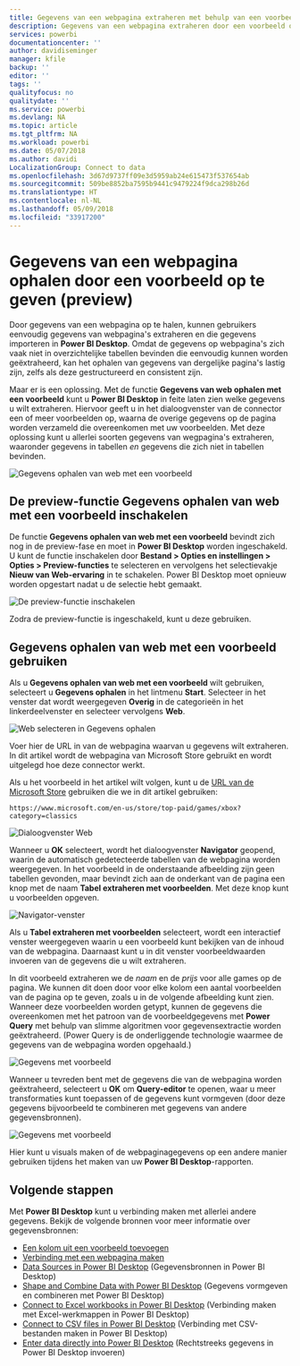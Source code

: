 ```yaml
---
title: Gegevens van een webpagina extraheren met behulp van een voorbeeld in Power BI Desktop (preview)
description: Gegevens van een webpagina extraheren door een voorbeeld op te geven van de gegevens die u wilt opvragen
services: powerbi
documentationcenter: ''
author: davidiseminger
manager: kfile
backup: ''
editor: ''
tags: ''
qualityfocus: no
qualitydate: ''
ms.service: powerbi
ms.devlang: NA
ms.topic: article
ms.tgt_pltfrm: NA
ms.workload: powerbi
ms.date: 05/07/2018
ms.author: davidi
LocalizationGroup: Connect to data
ms.openlocfilehash: 3d67d9737ff09e3d5959ab24e615473f537654ab
ms.sourcegitcommit: 509be8852ba7595b9441c9479224f9dca298b26d
ms.translationtype: HT
ms.contentlocale: nl-NL
ms.lasthandoff: 05/09/2018
ms.locfileid: "33917200"
---
```

# <a name="get-data-from-a-web-page-by-providing-an-example-preview"></a>Gegevens van een webpagina ophalen door een voorbeeld op te geven (preview)

Door gegevens van een webpagina op te halen, kunnen gebruikers eenvoudig gegevens van webpagina's extraheren en die gegevens importeren in **Power BI Desktop**. Omdat de gegevens op webpagina's zich vaak niet in overzichtelijke tabellen bevinden die eenvoudig kunnen worden geëxtraheerd, kan het ophalen van gegevens van dergelijke pagina's lastig zijn, zelfs als deze gestructureerd en consistent zijn. 

Maar er is een oplossing. Met de functie **Gegevens van web ophalen met een voorbeeld** kunt u **Power BI Desktop** in feite laten zien welke gegevens u wilt extraheren. Hiervoor geeft u in het dialoogvenster van de connector een of meer voorbeelden op, waarna de overige gegevens op de pagina worden verzameld die overeenkomen met uw voorbeelden. Met deze oplossing kunt u allerlei soorten gegevens van wegpagina's extraheren, waaronder gegevens in tabellen *en* gegevens die zich niet in tabellen bevinden. 

![Gegevens ophalen van web met een voorbeeld](media/desktop-connect-to-web-by-example/web-by-example_01.png)


## <a name="enabling-the-preview-feature-get-data-from-web-by-example"></a>De preview-functie Gegevens ophalen van web met een voorbeeld inschakelen

De functie **Gegevens ophalen van web met een voorbeeld** bevindt zich nog in de preview-fase en moet in **Power BI Desktop** worden ingeschakeld. U kunt de functie inschakelen door **Bestand > Opties en instellingen > Opties > Preview-functies** te selecteren en vervolgens het selectievakje **Nieuw van Web-ervaring** in te schakelen. Power BI Desktop moet opnieuw worden opgestart nadat u de selectie hebt gemaakt.

![De preview-functie inschakelen](media/desktop-connect-to-web-by-example/web-by-example_02.png)

Zodra de preview-functie is ingeschakeld, kunt u deze gebruiken. 

## <a name="using-get-data-from-web-by-example"></a>Gegevens ophalen van web met een voorbeeld gebruiken

Als u **Gegevens ophalen van web met een voorbeeld** wilt gebruiken, selecteert u **Gegevens ophalen** in het lintmenu **Start**. Selecteer in het venster dat wordt weergegeven **Overig** in de categorieën in het linkerdeelvenster en selecteer vervolgens **Web**.

![Web selecteren in Gegevens ophalen](media/desktop-connect-to-web-by-example/web-by-example_03.png)

Voer hier de URL in van de webpagina waarvan u gegevens wilt extraheren. In dit artikel wordt de webpagina van Microsoft Store gebruikt en wordt uitgelegd hoe deze connector werkt. 

Als u het voorbeeld in het artikel wilt volgen, kunt u de [URL van de Microsoft Store](https://www.microsoft.com/en-us/store/top-paid/games/xbox?category=classics) gebruiken die we in dit artikel gebruiken:

    https://www.microsoft.com/en-us/store/top-paid/games/xbox?category=classics

![Dialoogvenster Web](media/desktop-connect-to-web-by-example/web-by-example_04.png)

Wanneer u **OK** selecteert, wordt het dialoogvenster **Navigator** geopend, waarin de automatisch gedetecteerde tabellen van de webpagina worden weergegeven. In het voorbeeld in de onderstaande afbeelding zijn geen tabellen gevonden, maar bevindt zich aan de onderkant van de pagina een knop met de naam **Tabel extraheren met voorbeelden**. Met deze knop kunt u voorbeelden opgeven.


![Navigator-venster](media/desktop-connect-to-web-by-example/web-by-example_05.png)

Als u **Tabel extraheren met voorbeelden** selecteert, wordt een interactief venster weergegeven waarin u een voorbeeld kunt bekijken van de inhoud van de webpagina. Daarnaast kunt u in dit venster voorbeeldwaarden invoeren van de gegevens die u wilt extraheren. 

In dit voorbeeld extraheren we de *naam* en de *prijs* voor alle games op de pagina. We kunnen dit doen door voor elke kolom een aantal voorbeelden van de pagina op te geven, zoals u in de volgende afbeelding kunt zien. Wanneer deze voorbeelden worden getypt, kunnen de gegevens die overeenkomen met het patroon van de voorbeeldgegevens met **Power Query** met behulp van slimme algoritmen voor gegevensextractie worden geëxtraheerd. (Power Query is de onderliggende technologie waarmee de gegevens van de webpagina worden opgehaald.)

![Gegevens met voorbeeld](media/desktop-connect-to-web-by-example/web-by-example_06.png)

Wanneer u tevreden bent met de gegevens die van de webpagina worden geëxtraheerd, selecteert u **OK** om **Query-editor** te openen, waar u meer transformaties kunt toepassen of de gegevens kunt vormgeven (door deze gegevens bijvoorbeeld te combineren met gegevens van andere gegevensbronnen).

![Gegevens met voorbeeld](media/desktop-connect-to-web-by-example/web-by-example_07.png)

Hier kunt u visuals maken of de webpaginagegevens op een andere manier gebruiken tijdens het maken van uw **Power BI Desktop**-rapporten.


## <a name="next-steps"></a>Volgende stappen
Met **Power BI Desktop** kunt u verbinding maken met allerlei andere gegevens. Bekijk de volgende bronnen voor meer informatie over gegevensbronnen:

* [Een kolom uit een voorbeeld toevoegen](desktop-add-column-from-example.md)
* [Verbinding met een webpagina maken](desktop-connect-to-web.md)
* [Data Sources in Power BI Desktop](desktop-data-sources.md) (Gegevensbronnen in Power BI Desktop)
* [Shape and Combine Data with Power BI Desktop](desktop-shape-and-combine-data.md) (Gegevens vormgeven en combineren met Power BI Desktop)
* [Connect to Excel workbooks in Power BI Desktop](desktop-connect-excel.md) (Verbinding maken met Excel-werkmappen in Power BI Desktop)   
* [Connect to CSV files in Power BI Desktop](desktop-connect-csv.md) (Verbinding met CSV-bestanden maken in Power BI Desktop)   
* [Enter data directly into Power BI Desktop](desktop-enter-data-directly-into-desktop.md) (Rechtstreeks gegevens in Power BI Desktop invoeren)   

